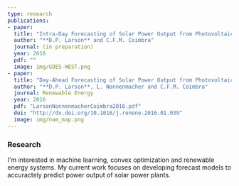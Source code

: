 ```yaml
---
type: research
publications:
- paper:
  title: "Intra-Day Forecasting of Solar Power Output from Photovoltaic Plants"
  author: "**D.P. Larson** and C.F.M. Coimbra"
  journal: (in preparation)
  year: 2016
  pdf: ""
  image: img/GOES-WEST.png
- paper:
  title: "Day-Ahead Forecasting of Solar Power Output from Photovoltaic Plants"
  author: "**D.P. Larson**, L. Nonnenmacher and C.F.M. Coimbra"
  journal: Renewable Energy
  year: 2016
  pdf: "LarsonNonnenmacherCoimbra2016.pdf"
  doi: "http://dx.doi.org/10.1016/j.renene.2016.01.039"
  image: img/nam_map.png
---
```


### Research
I'm interested in machine learning, convex optimization and renewable energy
systems. My current work focuses on developing forecast models to accuractely
predict power output of solar power plants.
